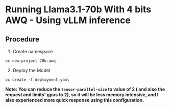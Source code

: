 # Running Llama3.1-70b With 4 bits AWQ - Using vLLM inference

## Procedure
1. Create namespace
```shell
oc new-project 70b-awq
```
2. Deploy the Model
```shell
oc create -f deployment.yaml
```

**Note: You can reduce the `tensor-parallel-size` to value of 2 ( and also the request and limits' gpus to 2), so it will be less memory intensive,
and I also experienced more quick response using this configuration.** 